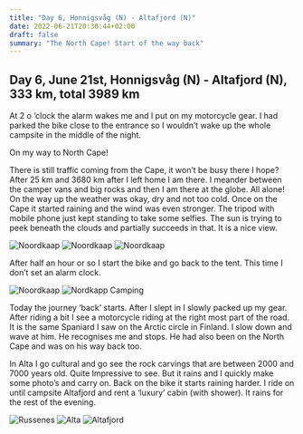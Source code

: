 ```yaml
---
title: "Day 6, Honnigsvåg (N) - Altafjord (N)"
date: 2022-06-21T20:30:44+02:00
draft: false
summary: "The North Cape! Start of the way back"
---
```

## Day 6, June 21st, Honnigsvåg (N) - Altafjord (N), 333 km, total 3989 km
At 2 o ‘clock the alarm wakes me and I put on my motorcycle gear.
I had parked the bike close to the entrance so I wouldn’t wake up the whole campsite in the middle of the night.

On my way to North Cape!

There is still traffic coming from the Cape, it won’t be busy there I hope?
After 25 km and 3680 km after I left home I am there. I meander between the camper vans and big rocks
and then I am there at the globe. All alone!
On the way up the weather was okay, dry and not too cold. Once on the Cape it started raining and the
wind was even stronger. The tripod with mobile phone just kept standing to take some selfies. The sun is
trying to peek beneath the clouds and partially succeeds in that. It is a nice view.

![Noordkaap](/images/noordkaap2022-06-21-01-noordkaap-r.jpg "Noordkaap")
![Noordkaap](/images/noordkaap2022-06-21-02-noordkaap-r.jpg "Noordkaap")
![Noordkaap](/images/noordkaap2022-06-21-03-noordkaap-r.jpg "Noordkaap")

After half an hour or so I start the bike and go back to the tent. This time I don’t set an alarm clock.

![Noordkaap](/images/noordkaap2022-06-21-04-rendieren-r.jpg "Noordkaap")
![Nordkapp Camping](/images/noordkaap2022-06-21-05-nordkapp-camping-r.jpg "Nordkapp Camping")

Today the journey ‘back’ starts. After I slept in I slowly packed up my gear.
After riding a bit I see a motorcycle riding at the right most part of the road. It is the same Spaniard
I saw on the Arctic circle in Finland. I slow down and wave at him. He recognises me and stops. He
had also been on the North Cape and was on his way back too.

In Alta I go cultural and go see the rock carvings that are between 2000 and 7000 years old. Quite
Impressive to see. But it rains and I quickly make some photo’s and carry on.
Back on the bike it starts raining harder. I ride on until campsite Altafjord and rent a ‘luxury’ cabin (with shower).
It rains for the rest of the evening.

![Russenes](/images/noordkaap2022-06-21-06-russenes-r.jpg "Russenes")
![Alta](/images/noordkaap2022-06-21-07-alta-r.jpg "Alta")
![Altafjord](/images/noordkaap2022-06-21-08-altafjord-r.jpg "Altafjord")

